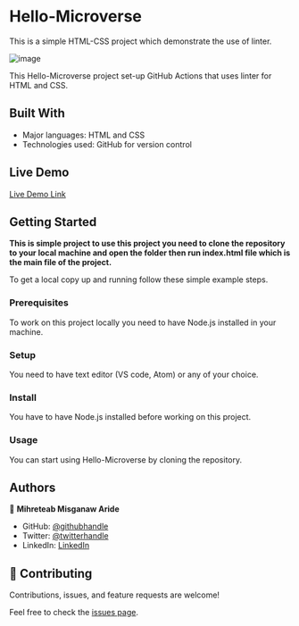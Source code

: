 # Hello-Microverse

This is a simple HTML-CSS project which demonstrate the use of linter.

![image](https://user-images.githubusercontent.com/34578631/137992353-805046fc-6b3a-46eb-8275-16353ff18e6d.png)

This Hello-Microverse project set-up GitHub Actions that uses linter for HTML and CSS.

## Built With

- Major languages: HTML and CSS
- Technologies used: GitHub for version control

## Live Demo

[Live Demo Link](https://mre55.github.io/Hello-world/)


## Getting Started

**This is simple project to use this project you need to clone the repository to your local machine and open the folder then run index.html file which is the main file of the project.**


To get a local copy up and running follow these simple example steps.

### Prerequisites

To work on this project locally you need to have Node.js installed in your machine.

### Setup

You need to have text editor (VS code, Atom) or any of your choice.

### Install

You have to have Node.js installed before working on this project.

### Usage

You can start using Hello-Microverse by cloning the repository.



## Authors

👤 **Mihreteab Misganaw Aride**

- GitHub: [@githubhandle](https://github.com/Mre55)
- Twitter: [@twitterhandle](https://twitter.com/MreMisganaw)
- LinkedIn: [LinkedIn](https://www.linkedin.com/in/mihreteab-misganaw-86249812b/)

## 🤝 Contributing

Contributions, issues, and feature requests are welcome!

Feel free to check the [issues page](../../issues/).
